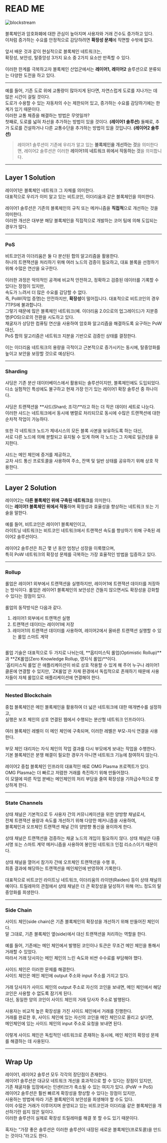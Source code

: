 # READ ME
![blockstream]()  
<br>
블록체인과 암호화폐에 대한 관심이 높아지며 사용자와 거래 건수도 증가하고 있다.  
이처럼 증가하는 수요를 안정적으로 감당하려면 **확장성 문제**에 직면할 수밖에 없다.  
<br>
앞서 배운 것과 같이 현실적으로 블록체인 네트워크는,  
확장성, 보안성, 탈중앙성 3가지 요소 중 2가지 요소만 만족할 수 있다.  
<br>
이러한 한계를 극복하고자 블록체인 산업군에서는 **레이어1, 레이어2** 솔루션으로 분류되는 다양한 도전을 하고 있다.  

---

예를 들어, 기존 도로 위에 교통량이 많아지게 된다면, 자연스럽게 도로를 지나가는 데 많은 시간이 걸릴 것이다.  
도로가 수용할 수 있는 자동차의 수는 제한되어 있고, 증가하는 수요를 감당하기에는 한계가 있기 때문이다.
<br>
이러한 교통 체증을 해결하는 방법은 무엇일까?
<br>
첫째로, 도로를 넓혀 차선을 추가하는 방법이 있을 것이다. **(레이어1 솔루션)**
둘째로, 추가 도로를 건설하거나 다른 교통수단을 추가하는 방법이 있을 것입니다. **(레이어2 솔루션)**

> 레이어1 솔루션이 기존에 우리가 알고 있는 **블록체인을 개선하는 것**을 의미한다면,
> 레이어2 솔루션은 이러한 **레이어1의 네트워크 위에서 작동하는 것**을 의미합니다.

---

## Layer 1 Solution
레이어1은 블록체인 네트워크 그 자체를 의미한다.  
대표적으로 우리가 이미 알고 있는 비트코인, 이더리움과 같은 블록체인을 의미한다.  
<br>
레이어1 솔루션은 기존의 블록체인의 규칙 또는 메커니즘을 **직접적**으로 개선하는 것을 의미한다.  
이러한 개선은 대부분 해당 블록체인을 직접적으로 개발하는 코어 팀에 의해 도입되는 경우가 많다.  

---

### PoS
비트코인과 이더리움은 둘 다 분산된 합의 알고리즘을 활용한다.  
하나의 트랜잭션을 처리하기 위해 여러 노드의 검증이 필요하고, 대표 블록을 선정하기 위해 수많은 연산을 요구한다.  
<br>
이러한 과정은 악의적인 공격에 비교적 안전하고, 정확하고 검증된 데이터를 기록할 수 있다는 장점이 있지만,  
속도가 느려서 더 많은 수요를 감당할 수 없다.  
즉, PoW(작업 증명)는 안전하지만, **확장성**이 떨어집니다. 대표적으로 비트코인의 경우 7TPS에 불과합니다.
<br>
그렇기 때문에 많은 블록체인 네트워크(예. 이더리움 2.0으로의 업그레이드)가 지분증명(POS)으로의 전환을 시도하고 있다.  
채굴자가 상당한 컴퓨팅 연산을 사용하여 암호화 알고리즘을 해결하도록 요구하는 PoW 대신,  
PoS 합의 알고리즘은 네트워크 지분을 기반으로 검증인 상태를 결정한다.  
<br>
이는 이더리움 네트워크의 용량을 극적이고 근본적으로 증가시키는 동시에, 탈중앙화를 높이고 보안을 보장할 것으로 예상된다.  

---

### Sharding
샤딩은 기존 분산 데이터베이스에서 활용되는 솔루션이지만, 블록체인에도 도입되었다.  
다소 실험적인 특성에도 불구하고 현재 가장 인기 있는 레이어1 확장 솔루션 중 하나이다.  
<br>
샤딩은 트랜잭션을 **샤드(Shard; 조각)**라고 하는 더 작은 데이터 세트로 나눈다.  
이러한 샤드는 네트워크에서 동시에 병렬로 처리되므로 동시에 수많은 트랜잭션에 대한 순차적 작업이 가능하다.  
<br>
또한 각 네트워크 노드가 제네시스의 모든 블록 사본을 보유하도록 하는 대신,  
서로 다른 노드에 의해 분할되고 유지될 수 있게 하며 각 노드는 그 자체로 일관성을 유지한다.  
<br>
샤드는 메인 체인에 증거를 제공하고,  
교차 샤드 통신 프로토콜을 사용하여 주소, 잔액 및 일반 상태를 공유하기 위해 상호 작용한다.  

---

## Layer 2 Solution
레이어2는 **다른 블록체인 위에 구축된 네트워크**를 의미한다.  
이는 **레이어1 블록체인 위에서 작동**하며 확장성과 효율성을 향상하는 네트워크 또는 기술을 말한다.  
<br>
예를 들어, 비트코인은 레이어1 블록체인이고,  
라이트닝 네트워크는 비트코인 네트워크에서 트랜잭션 속도를 향상하기 위해 구축된 레이어2 솔루션이다.  
<br>
레이어2 솔루션은 최근 몇 년 동안 엄청난 성장을 이룩했으며,  
특히 PoW 네트워크의 확장성 문제를 극복하는 가장 효율적인 방법을 입증하고 있다.

---

### Rollup
롤업은 레이어1 외부에서 트랜잭션을 실행하지만, 레이어1에 트랜잭션 데이터를 저장하는 방식이다.
롤업은 레이어1 블록체인의 보안성은 건들지 않으면서도 확장성을 강화할 수 있다는 장점이 있다.  
<br>
롤업의 동작방식은 다음과 같다.
1. 레이어1 외부에서 트랜잭션 실행  
2. 트랜잭션 데이터는 레이어1에 저장
3. 레이어1의 트랜잭션 데이터를 사용하여, 레이어2에서 올바른 트랜잭션 실행할 수 있는 롤업 스마트 계약
<br>
롤업 기술은 대표적으로 두 가지로 나뉘는데,
**옵티미스틱 롤업(Optimistic Rollup)**과 **ZK롤업(Zero Knowledge Rollup, 영지식 롤업)**이다.  
<br>
`옵티미스틱 롤업`은 애플리케이션이 바로 상호 작용할 수 있게 해 주어 누구나 레이어1 클론에 연결할 수 있지만,  
`ZK롤업`은 자체 환경에서 독립적으로 존재하기 때문에 사용자들이 자체 롤업으로 애플리케이션에 연결해야 한다.  

---

### Nested Blockchain
중첩 블록체인은 메인 블록체인을 활용하여 더 넓은 네트워크에 대한 매개변수를 설정하고,  
실행은 보조 체인의 상호 연결된 웹에서 수행되는 분산형 네트워크 인프라이다.  
<br>
여러 블록체인 레벨이 이 메인 체인에 구축되며, 이러한 레벨은 부모-자식 연결을 사용한다.  
<br>
부모 체인 대리자는 자식 체인의 작업 결과를 다시 부모에게 보내는 작업을 수행한다.  
기본 블록체인은 분쟁 해결이 필요한 경우가 아니면 네트워크 기능에 참여하지 않는다.  
<br>
레이어2 중첩 블록체인 인프라의 대표적인 예로 OMG Plasma 프로젝트가 있다.  
OMG Plasma는 더 빠르고 저렴한 거래를 촉진하기 위해 만들어졌다.  
이 모델에 따른 작업 분배는 메인체인의 처리 부담을 줄여 확장성을 기하급수적으로 향상하게 한다.  

---

### State Channels
상태 채널은 기본적으로 두 사용자 간의 커뮤니케이션을 위한 양방향 채널로서,  
전체 트랜잭션 용량과 속도를 개선하기 위해 다양한 메커니즘을 사용하여,  
블록체인과 오프체인 트랜잭션 채널 간의 양방향 통신을 용이하게 한다.  
<br>
상태 채널은 트랜잭션을 검증하는 채굴 노드의 개입이 필요하지 않다.
상태 채널은 다중 서명 또는 스마트 계약 메커니즘을 사용하여 봉인된 네트워크 인접 리소스이기 때문이다.  
<br>
상태 채널을 열어서 참가자 간에 오프체인 트랜잭션을 수행 후,  
최종 결과에 해당하는 트랜잭션을 메인체인에 반영하여 기록한다.  
<br>
대표적으로 비트코인 라이트닝 네트워크, 이더리움의 라이덴(Raiden) 등이 상태 채널의 예이다.
트릴레마의 관점에서 상태 채널은 더 큰 확장성을 달성하기 위해 어느 정도의 탈중앙화를 희생한다.  

---

### Side Chain
사이드 체인(side chain)은 기존 블록체인의 확장성을 개선하기 위해 만들어진 체인이다.  
말 그대로, 기존 블록체인 옆(side)에서 대신 트랜잭션을 처리하는 역할을 한다.  
<br>
예를 들어, 기존에는 메인 체인에서 발행된 코인이나 토큰은 무조건 메인 체인을 통해서 거래할 수 있었다.  
따라서 거래 당사자는 메인 체인의 느린 속도와 비싼 수수료를 부담해야 했다.  
<br>
사이드 체인은 이러한 문제를 해결한다.  
사이드 체인은 메인 체인에 output 주소와 input 주소를 가지고 있다.  
<br>
거래 당사자가 사이드 체인의 output 주소로 자신의 코인을 보내면, 메인 체인에서 해당 코인은 사용할 수 없도록 잠기게 된다.  
대신, 동일한 양의 코인이 사이드 체인의 거래 당사자 주소로 발행된다.  
<br>
사용자는 비교적 높은 확장성을 가진 사이드 체인에서 거래를 진행한다.  
거래를 완료한 후, 사이드 체인에 있는 자신의 코인을 메인 체인으로 올리고 싶다면,  
메인체인에 있는 사이드 체인의 input 주소로 요청을 보내면 된다.  
<br>
이렇게 사이드 체인은 독립적인 네트워크로 존재하는 동시에, 메인 체인의 확장성 문제를 해결하는 데 사용된다.  

---

## Wrap Up
레이어1, 레이어2 솔루션 모두 각각의 장단점이 존재한다.
<br>
레이어1 솔루션은 대규모 네트워크 개선을 효과적으로 할 수 있다는 장점이 있지만,  
기존 채굴자들 입장에서는 인센티브가 축소될 수 있는 여지가 있다. (PoW → PoS)
<br>
레이어2 솔루션은 훨씬 빠르게 확장성을 향상할 수 있다는 장점이 있지만,  
사용하는 방법에 따라 기존 블록체인의 보안성을 희생해야 할 수도 있다.
<br>
이미 수많은 거래가 이루어지며 운영되고 있는 비트코인과 이더리움 같은 블록체인을 개선하기란 쉽지 않은 일이다.  
이러한 솔루션이 실제로 확장성 트릴레마를 해결 못 할 수도 있기 때문이다.  
<br>
혹자는 “가장 좋은 솔루션은 이러한 솔루션이 내장된 새로운 블록체인(프로토콜)을 만드는 것이다.”라고도 한다.  